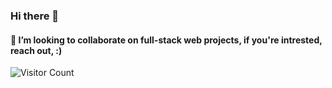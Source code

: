 ### Hi there 👋
#### 👯 I’m looking to collaborate on full-stack web projects, if you're intrested, reach out, :)
![Visitor Count](https://profile-counter.glitch.me/abdi-adan/count.svg)

<!--
<iframe src="https://githubbadge.appspot.com/abdi-adan" style="border: 0;height: 111px;width: 200px;overflow: hidden;" frameBorder="0"></iframe>
-->

<!--
**Abdi-Adan/Abdi-Adan** is a ✨ _special_ ✨ repository because its `README.md` (this file) appears on your GitHub profile.

Here are some ideas to get you started:

- 🔭 I’m currently working on ...
- 🌱 I’m currently learning ...
- 👯 I’m looking to collaborate on ...
- 🤔 I’m looking for help with ...
- 💬 Ask me about ...
- 📫 How to reach me: ...
- 😄 Pronouns: ...
- ⚡ Fun fact: ...
-->
